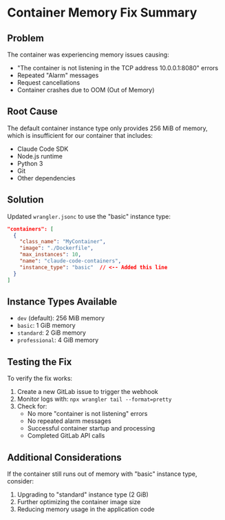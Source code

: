 # Container Memory Fix Summary

## Problem
The container was experiencing memory issues causing:
- "The container is not listening in the TCP address 10.0.0.1:8080" errors
- Repeated "Alarm" messages
- Request cancellations
- Container crashes due to OOM (Out of Memory)

## Root Cause
The default container instance type only provides 256 MiB of memory, which is insufficient for our container that includes:
- Claude Code SDK
- Node.js runtime
- Python 3
- Git
- Other dependencies

## Solution
Updated `wrangler.jsonc` to use the "basic" instance type:

```json
"containers": [
  {
    "class_name": "MyContainer",
    "image": "./Dockerfile",
    "max_instances": 10,
    "name": "claude-code-containers",
    "instance_type": "basic"  // <-- Added this line
  }
]
```

## Instance Types Available
- `dev` (default): 256 MiB memory
- `basic`: 1 GiB memory  
- `standard`: 2 GiB memory
- `professional`: 4 GiB memory

## Testing the Fix
To verify the fix works:

1. Create a new GitLab issue to trigger the webhook
2. Monitor logs with: `npx wrangler tail --format=pretty`
3. Check for:
   - No more "container is not listening" errors
   - No repeated alarm messages
   - Successful container startup and processing
   - Completed GitLab API calls

## Additional Considerations
If the container still runs out of memory with "basic" instance type, consider:
1. Upgrading to "standard" instance type (2 GiB)
2. Further optimizing the container image size
3. Reducing memory usage in the application code
